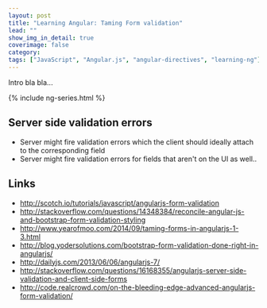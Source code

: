 ```yaml
---
layout: post
title: "Learning Angular: Taming Form validation"
lead: ""
show_img_in_detail: true
coverimage: false
category:
tags: ["JavaScript", "Angular.js", "angular-directives", "learning-ng"]
---
```


Intro bla bla...

{% include ng-series.html %}

## Server side validation errors

- Server might fire validation errors which the client should ideally attach to the corresponding field
- Server might fire validation errors for fields that aren't on the UI as well..



## Links

- http://scotch.io/tutorials/javascript/angularjs-form-validation
- http://stackoverflow.com/questions/14348384/reconcile-angular-js-and-bootstrap-form-validation-styling
- http://www.yearofmoo.com/2014/09/taming-forms-in-angularjs-1-3.html
- http://blog.yodersolutions.com/bootstrap-form-validation-done-right-in-angularjs/
- http://dailyjs.com/2013/06/06/angularjs-7/
- http://stackoverflow.com/questions/16168355/angularjs-server-side-validation-and-client-side-forms
- http://code.realcrowd.com/on-the-bleeding-edge-advanced-angularjs-form-validation/